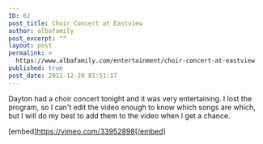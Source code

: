 ```yaml
---
ID: 62
post_title: Choir Concert at Eastview
author: albafamily
post_excerpt: ""
layout: post
permalink: >
  https://www.albafamily.com/entertainment/choir-concert-at-eastview
published: true
post_date: 2011-12-20 01:51:17
---
```

Dayton had a choir concert tonight and it was very entertaining. I lost the program, so I can't edit the video enough to know which songs are which, but I will do my best to add them to the video when I get a chance.

[embed]https://vimeo.com/33952898[/embed]